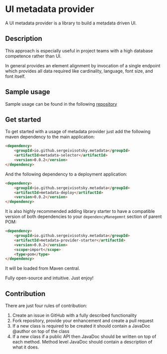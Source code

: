 # UI metadata provider
A UI metadata provider is a library to build a metadata driven UI.

## Description
This approach is especially useful in project teams with a high database competence rather than UI.

In general provides an element alignment by invocation of a single endpoint which provides all data required like
cardinality, language, font size, and font itself.

## Sample usage
Sample usage can be found in the following [repository](https://github.com/sergeivisotsky/metadata-provider-demo)

## Get started
To get started with a usage of metadata provider just add the following maven dependency to the main application:

```html
<dependency>
    <groupId>io.github.sergeivisotsky.metadata</groupId>
    <artifactId>metadata-selector</artifactId>
    <version>0.0.2</version>
</dependency>
```

And the following dependency to a deployment application:
```html
<dependency>
    <groupId>io.github.sergeivisotsky.metadata</groupId>
    <artifactId>metadata-deploy</artifactId>
    <version>0.0.2</version>
</dependency>
```

It is also highly recommended adding library starter to have a compatible version of both 
dependencies to your `dependencyManegemnt` section of parent POM: 
```html
<dependency>
    <groupId>io.github.sergeivisotsky.metadata</groupId>
    <artifactId>metadata-provider-starter</artifactId>
    <version>0.0.2</version>
    <scope>import</scope>
    <type>pom</type>
</dependency>
```

It will be loaded from Maven central.

Fully open-source and intuitive. Just enjoy!

## Contribution
There are just four rules of contribution:
1. Create an issue in GitHub with a fully described functionality
2. Fork repository, provide your enhancement and create a pull request
3. If a new class is required to be created it should contain a JavaDoc @author on top of the class
4. If a new class if a public API then JavaDoc should be written on top of each method. Method level JavaDoc should contain a description of what it does.